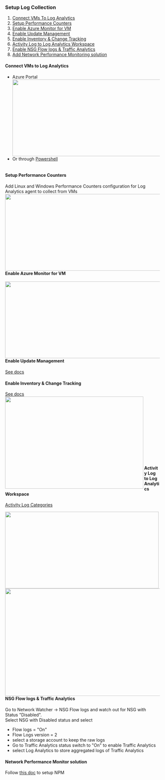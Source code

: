 ### Setup Log Collection  

1. [Connect VMs To Log Analytics](#connect-vms-to-log-analytics)
2. [Setup Performance Counters](#setup-performance-counters)
3. [Enable Azure Monitor for VM](#enable-azure-monitor-for-vm)
4. [Enable Update Management](#enable-update-management)
5. [Enable Inventory & Change Tracking](#enable-inventory--change-tracking)
6. [Activity Log to Log Analytics Workspace](#activity-log-to-log-analytics-workspace)
7. [Enable NSG Flow logs & Traffic Analytics](#nsg-flow-logs--traffic-analytics)
8. [Add Network Performance Monitoring solution](#network-performance-monitor-solution)

####  Connect VMs to Log Analytics
* Azure Portal  
  <img src="Setuplog-ConnectVMToLaw.png" width="500" height="250" align="left" /><br /><br /><br /><br /><br /><br /><br /><br /><br /><br /><br />
* Or through [Powershell](https://docs.microsoft.com/en-us/azure/azure-monitor/insights/vminsights-enable-powershell)<br /><br />
   
#### Setup Performance Counters    
Add Linux and Windows Performance Counters configuration for Log Analytics agent to collect from VMs  
<img src="Setuplog-AddPerfCounters.png" width="550" height="250" align="left" /><br /><br /><br /><br /><br /><br /><br /><br /><br /><br /><br /><br />

#### Enable Azure Monitor for VM 
<img src="Setuplog-EnableMonitorForVM.png" width="550" height="250" align="left" /><br /><br /><br /><br /><br /><br /><br /><br /><br /><br /><br />

#### Enable Update Management
[See docs](https://docs.microsoft.com/en-us/azure/automation/update-management/enable-from-vm)
   
#### Enable Inventory & Change Tracking
[See docs](https://docs.microsoft.com/en-us/azure/automation/change-tracking/enable-from-vm)
<img src="Setuplog-EnableChangeTracking.png" width="450" height="300" align="left" /><br /><br /><br /><br /><br /><br /><br /><br /><br /><br /><br /><br /><br />  
   
#### Activity Log to Log Analytics Workspace  
[Activity Log Categories](https://docs.microsoft.com/en-us/azure/azure-monitor/platform/activity-log-schema#categories)

<img src="Setuplog-ActivityLog-DiagnosticSettings.png" width="500" height="250" align="left" /><br /><br /><br /><br /><br /><br /><br /><br /><br /><br /><br />
<img src="Setuplog-ActivityLog-DiagnosticSettings-2.png" width="550" height="350" align="left" /><br /><br /><br /><br /><br /><br /><br /><br /><br /><br /><br /><br /><br /><br /><br />

#### NSG Flow logs & Traffic Analytics
Go to Network Watcher -> NSG Flow logs and watch out for NSG with Status "Disabled".  
Select NSG with Disabled status and select
   * Flow logs = "On"
   * Flow Logs version = 2
   * select a storage account to keep the raw logs
   * Go to Traffic Analytics status switch to "On" to enable Traffic Analytics
   * select Log Analytics to store aggregated logs of Traffic Analytics

#### Network Performance Monitor solution  
Follow [this doc](https://docs.microsoft.com/en-us/azure/azure-monitor/insights/network-performance-monitor) to setup NPM
